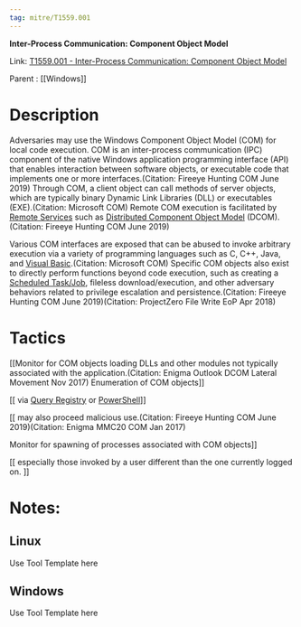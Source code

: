 ```yaml
---
tag: mitre/T1559.001
---
```


**Inter-Process Communication: Component Object Model**

Link: [T1559.001 - Inter-Process Communication: Component Object Model](https://attack.mitre.org/techniques/T1559/001)

Parent : [[Windows]]


# Description

Adversaries may use the Windows Component Object Model (COM) for local code execution. COM is an inter-process communication (IPC) component of the native Windows application programming interface (API) that enables interaction between software objects, or executable code that implements one or more interfaces.(Citation: Fireeye Hunting COM June 2019) Through COM, a client object can call methods of server objects, which are typically binary Dynamic Link Libraries (DLL) or executables (EXE).(Citation: Microsoft COM) Remote COM execution is facilitated by [Remote Services](https://attack.mitre.org/techniques/T1021) such as  [Distributed Component Object Model](https://attack.mitre.org/techniques/T1021/003) (DCOM).(Citation: Fireeye Hunting COM June 2019)

Various COM interfaces are exposed that can be abused to invoke arbitrary execution via a variety of programming languages such as C, C++, Java, and [Visual Basic](https://attack.mitre.org/techniques/T1059/005).(Citation: Microsoft COM) Specific COM objects also exist to directly perform functions beyond code execution, such as creating a [Scheduled Task/Job](https://attack.mitre.org/techniques/T1053), fileless download/execution, and other adversary behaviors related to privilege escalation and persistence.(Citation: Fireeye Hunting COM June 2019)(Citation: ProjectZero File Write EoP Apr 2018)

# Tactics


[[Monitor for COM objects loading DLLs and other modules not typically associated with the application.(Citation: Enigma Outlook DCOM Lateral Movement Nov 2017) Enumeration of COM objects]]

[[ via [Query Registry](https://attack.mitre.org/techniques/T1012) or [PowerShell](https://attack.mitre.org/techniques/T1059/001)]]

[[ may also proceed malicious use.(Citation: Fireeye Hunting COM June 2019)(Citation: Enigma MMC20 COM Jan 2017)

Monitor for spawning of processes associated with COM objects]]

[[ especially those invoked by a user different than the one currently logged on. ]]


# Notes:

## Linux

Use Tool Template here

## Windows

Use Tool Template here